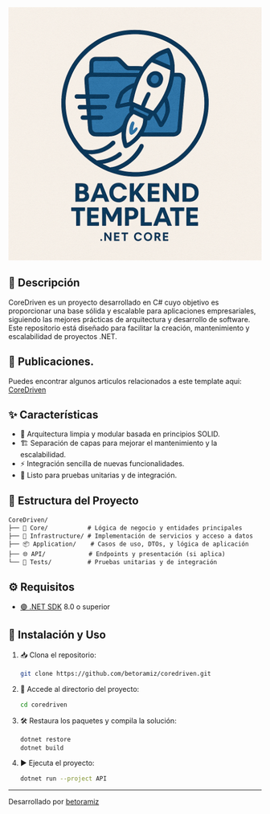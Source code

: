 
![Alt text](coredriven-template.png)

## 📄 Descripción

CoreDriven es un proyecto desarrollado en C# cuyo objetivo es proporcionar una base sólida y escalable para aplicaciones empresariales, siguiendo las mejores prácticas de arquitectura y desarrollo de software. Este repositorio está diseñado para facilitar la creación, mantenimiento y escalabilidad de proyectos .NET.

## 📖 Publicaciones.
Puedes encontrar algunos articulos relacionados a este template aqui:
[CoreDriven](https://dev.to/betoramiz/coredriven-un-template-de-arquitectura-limpia-en-net-para-acelerar-tu-desarrollo-3691)

## ✨ Características

- 🧩 Arquitectura limpia y modular basada en principios SOLID.
- 🏗️ Separación de capas para mejorar el mantenimiento y la escalabilidad.
- ⚡ Integración sencilla de nuevas funcionalidades.
- 🧪 Listo para pruebas unitarias y de integración.

## 📁 Estructura del Proyecto

``` 
CoreDriven/
├── 🧠 Core/           # Lógica de negocio y entidades principales
├── 🏢 Infrastructure/ # Implementación de servicios y acceso a datos
├── 📦 Application/    # Casos de uso, DTOs, y lógica de aplicación
├── 🌐 API/            # Endpoints y presentación (si aplica)
└── 🧪 Tests/          # Pruebas unitarias y de integración
```

## ⚙️ Requisitos

- [🟣 .NET SDK](https://dotnet.microsoft.com/download) 8.0 o superior

## 🚦 Instalación y Uso

1. 📥 Clona el repositorio:
    ```bash
    git clone https://github.com/betoramiz/coredriven.git
    ```

2. 📂 Accede al directorio del proyecto:
    ```bash
    cd coredriven
    ```

3. 🛠️ Restaura los paquetes y compila la solución:
    ```bash
    dotnet restore
    dotnet build
    ```

4. ▶️ Ejecuta el proyecto:
    ```bash
    dotnet run --project API
    ```

---

Desarrollado por [betoramiz](https://github.com/betoramiz)
